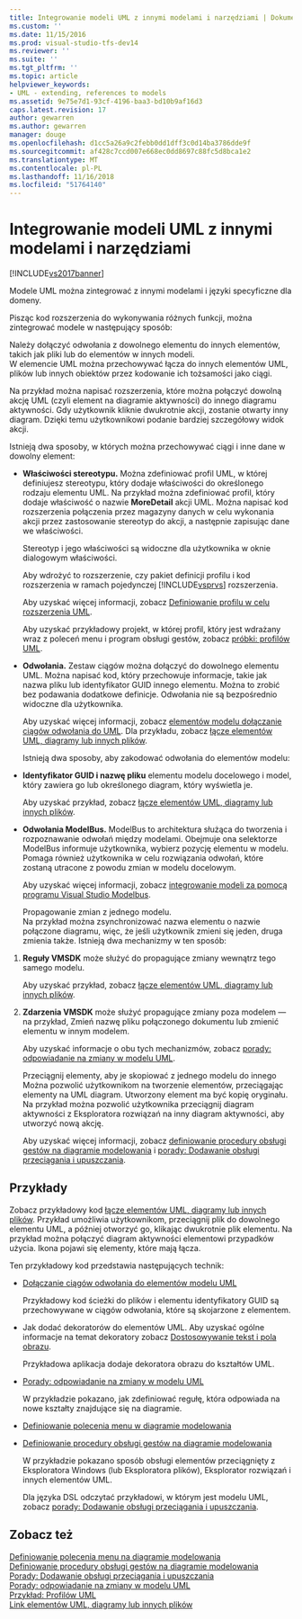 ```yaml
---
title: Integrowanie modeli UML z innymi modelami i narzędziami | Dokumentacja firmy Microsoft
ms.custom: ''
ms.date: 11/15/2016
ms.prod: visual-studio-tfs-dev14
ms.reviewer: ''
ms.suite: ''
ms.tgt_pltfrm: ''
ms.topic: article
helpviewer_keywords:
- UML - extending, references to models
ms.assetid: 9e75e7d1-93cf-4196-baa3-bd10b9af16d3
caps.latest.revision: 17
author: gewarren
ms.author: gewarren
manager: douge
ms.openlocfilehash: d1cc5a26a9c2febb0dd1dff3c0d14ba3786dde9f
ms.sourcegitcommit: af428c7ccd007e668ec0dd8697c88fc5d8bca1e2
ms.translationtype: MT
ms.contentlocale: pl-PL
ms.lasthandoff: 11/16/2018
ms.locfileid: "51764140"
---
```

# <a name="integrate-uml-models-with-other-models-and-tools"></a>Integrowanie modeli UML z innymi modelami i narzędziami
[!INCLUDE[vs2017banner](../includes/vs2017banner.md)]

Modele UML można zintegrować z innymi modelami i języki specyficzne dla domeny.  
  
 Pisząc kod rozszerzenia do wykonywania różnych funkcji, można zintegrować modele w następujący sposób:  
  
 Należy dołączyć odwołania z dowolnego elementu do innych elementów, takich jak pliki lub do elementów w innych modeli.  
 W elemencie UML można przechowywać łącza do innych elementów UML, plików lub innych obiektów przez kodowanie ich tożsamości jako ciągi.  
  
 Na przykład można napisać rozszerzenia, które można połączyć dowolną akcję UML (czyli element na diagramie aktywności) do innego diagramu aktywności. Gdy użytkownik kliknie dwukrotnie akcji, zostanie otwarty inny diagram. Dzięki temu użytkownikowi podanie bardziej szczegółowy widok akcji.  
  
 Istnieją dwa sposoby, w których można przechowywać ciągi i inne dane w dowolny element:  
  
- **Właściwości stereotypu.** Można zdefiniować profil UML, w której definiujesz stereotypu, który dodaje właściwości do określonego rodzaju elementu UML. Na przykład można zdefiniować profil, który dodaje właściwość o nazwie **MoreDetail** akcji UML. Można napisać kod rozszerzenia połączenia przez magazyny danych w celu wykonania akcji przez zastosowanie stereotyp do akcji, a następnie zapisując dane we właściwości.  
  
   Stereotyp i jego właściwości są widoczne dla użytkownika w oknie dialogowym właściwości.  
  
   Aby wdrożyć to rozszerzenie, czy pakiet definicji profilu i kod rozszerzenia w ramach pojedynczej [!INCLUDE[vsprvs](../includes/vsprvs-md.md)] rozszerzenia.  
  
   Aby uzyskać więcej informacji, zobacz [Definiowanie profilu w celu rozszerzenia UML](../modeling/define-a-profile-to-extend-uml.md).  
  
   Aby uzyskać przykładowy projekt, w której profil, który jest wdrażany wraz z poleceń menu i program obsługi gestów, zobacz [próbki: profilów UML](http://go.microsoft.com/fwlink/?LinkID=213811).  
  
- **Odwołania.** Zestaw ciągów można dołączyć do dowolnego elementu UML. Można napisać kod, który przechowuje informacje, takie jak nazwa pliku lub identyfikator GUID innego elementu. Można to zrobić bez podawania dodatkowe definicje. Odwołania nie są bezpośrednio widoczne dla użytkownika.  
  
   Aby uzyskać więcej informacji, zobacz [elementów modelu dołączanie ciągów odwołania do UML](../modeling/attach-reference-strings-to-uml-model-elements.md). Dla przykładu, zobacz [łącze elementów UML, diagramy lub innych plików](http://go.microsoft.com/fwlink/?LinkId=213813).  
  
  Istnieją dwa sposoby, aby zakodować odwołania do elementów modelu:  
  
- **Identyfikator GUID i nazwę pliku** elementu modelu docelowego i model, który zawiera go lub określonego diagram, który wyświetla je.  
  
   Aby uzyskać przykład, zobacz [łącze elementów UML, diagramy lub innych plików](http://go.microsoft.com/fwlink/?LinkId=213813).  
  
- **Odwołania ModelBus.** ModelBus to architektura służąca do tworzenia i rozpoznawanie odwołań między modelami. Obejmuje ona selektorze ModelBus informuje użytkownika, wybierz pozycję elementu w modelu. Pomaga również użytkownika w celu rozwiązania odwołań, które zostaną utracone z powodu zmian w modelu docelowym.  
  
   Aby uzyskać więcej informacji, zobacz [integrowanie modeli za pomocą programu Visual Studio Modelbus](../modeling/integrating-models-by-using-visual-studio-modelbus.md).  
  
  Propagowanie zmian z jednego modelu.  
  Na przykład można zsynchronizować nazwa elementu o nazwie połączone diagramu, więc, że jeśli użytkownik zmieni się jeden, druga zmienia także. Istnieją dwa mechanizmy w ten sposób:  
  
1. **Reguły VMSDK** może służyć do propagujące zmiany wewnątrz tego samego modelu.  
  
    Aby uzyskać przykład, zobacz [łącze elementów UML, diagramy lub innych plików](http://go.microsoft.com/fwlink/?LinkId=213813).  
  
2. **Zdarzenia VMSDK** może służyć propagujące zmiany poza modelem — na przykład, Zmień nazwę pliku połączonego dokumentu lub zmienić elementu w innym modelem.  
  
   Aby uzyskać informacje o obu tych mechanizmów, zobacz [porady: odpowiadanie na zmiany w modelu UML](../misc/how-to-respond-to-changes-in-a-uml-model.md).  
  
   Przeciągnij elementy, aby je skopiować z jednego modelu do innego  
   Można pozwolić użytkownikom na tworzenie elementów, przeciągając elementy na UML diagram. Utworzony element ma być kopię oryginału. Na przykład można pozwolić użytkownika przeciągnij diagram aktywności z Eksploratora rozwiązań na inny diagram aktywności, aby utworzyć nową akcję.  
  
   Aby uzyskać więcej informacji, zobacz [definiowanie procedury obsługi gestów na diagramie modelowania](../modeling/define-a-gesture-handler-on-a-modeling-diagram.md) i [porady: Dodawanie obsługi przeciągania i upuszczania](../modeling/how-to-add-a-drag-and-drop-handler.md).  
  
## <a name="samples"></a>Przykłady  
 Zobacz przykładowy kod [łącze elementów UML, diagramy lub innych plików](http://go.microsoft.com/fwlink/?LinkId=213813). Przykład umożliwia użytkownikom, przeciągnij plik do dowolnego elementu UML, a później otworzyć go, klikając dwukrotnie plik elementu. Na przykład można połączyć diagram aktywności elementowi przypadków użycia. Ikona pojawi się elementy, które mają łącza.  
  
 Ten przykładowy kod przedstawia następujących technik:  
  
- [Dołączanie ciągów odwołania do elementów modelu UML](../modeling/attach-reference-strings-to-uml-model-elements.md)  
  
   Przykładowy kod ścieżki do plików i elementu identyfikatory GUID są przechowywane w ciągów odwołania, które są skojarzone z elementem.  
  
- Jak dodać dekoratorów do elementów UML. Aby uzyskać ogólne informacje na temat dekoratory zobacz [Dostosowywanie tekst i pola obrazu](../modeling/customizing-text-and-image-fields.md).  
  
   Przykładowa aplikacja dodaje dekoratora obrazu do kształtów UML.  
  
- [Porady: odpowiadanie na zmiany w modelu UML](../misc/how-to-respond-to-changes-in-a-uml-model.md)  
  
   W przykładzie pokazano, jak zdefiniować regułę, która odpowiada na nowe kształty znajdujące się na diagramie.  
  
- [Definiowanie polecenia menu w diagramie modelowania](../modeling/define-a-menu-command-on-a-modeling-diagram.md)  
  
- [Definiowanie procedury obsługi gestów na diagramie modelowania](../modeling/define-a-gesture-handler-on-a-modeling-diagram.md)  
  
   W przykładzie pokazano sposób obsługi elementów przeciągnięty z Eksploratora Windows (lub Eksploratora plików), Eksplorator rozwiązań i innych elementów UML.  
  
  Dla języka DSL odczytać przykładowi, w którym jest modelu UML, zobacz [porady: Dodawanie obsługi przeciągania i upuszczania](../modeling/how-to-add-a-drag-and-drop-handler.md).  
  
## <a name="see-also"></a>Zobacz też  
 [Definiowanie polecenia menu na diagramie modelowania](../modeling/define-a-menu-command-on-a-modeling-diagram.md)   
 [Definiowanie procedury obsługi gestów na diagramie modelowania](../modeling/define-a-gesture-handler-on-a-modeling-diagram.md)   
 [Porady: Dodawanie obsługi przeciągania i upuszczania](../modeling/how-to-add-a-drag-and-drop-handler.md)   
 [Porady: odpowiadanie na zmiany w modelu UML](../misc/how-to-respond-to-changes-in-a-uml-model.md)   
 [Przykład: Profilów UML](http://go.microsoft.com/fwlink/?LinkID=213811)   
 [Link elementów UML, diagramy lub innych plików](http://go.microsoft.com/fwlink/?LinkId=213813)



